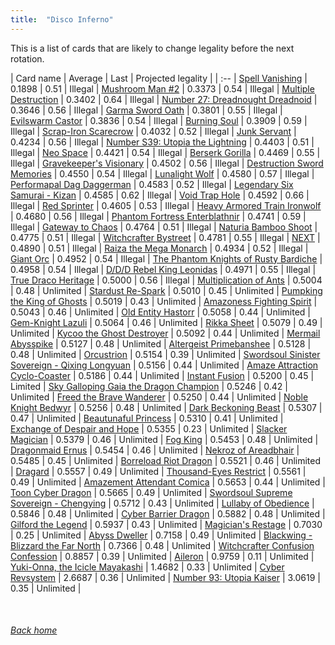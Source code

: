 ```yaml
---
title:  "Disco Inferno"
---
```


This is a list of cards that are likely to change legality before the next rotation.

| Card name | Average | Last | Projected legality |
| :-- |
[Spell Vanishing](https://db.ygoprodeck.com/card/?search=Spell%20Vanishing) | 0.1898 | 0.51 | Illegal |
[Mushroom Man #2](https://db.ygoprodeck.com/card/?search=Mushroom%20Man%20#2) | 0.3373 | 0.54 | Illegal |
[Multiple Destruction](https://db.ygoprodeck.com/card/?search=Multiple%20Destruction) | 0.3402 | 0.64 | Illegal |
[Number 27: Dreadnought Dreadnoid](https://db.ygoprodeck.com/card/?search=Number%2027:%20Dreadnought%20Dreadnoid) | 0.3646 | 0.56 | Illegal |
[Garma Sword Oath](https://db.ygoprodeck.com/card/?search=Garma%20Sword%20Oath) | 0.3801 | 0.55 | Illegal |
[Evilswarm Castor](https://db.ygoprodeck.com/card/?search=Evilswarm%20Castor) | 0.3836 | 0.54 | Illegal |
[Burning Soul](https://db.ygoprodeck.com/card/?search=Burning%20Soul) | 0.3909 | 0.59 | Illegal |
[Scrap-Iron Scarecrow](https://db.ygoprodeck.com/card/?search=Scrap-Iron%20Scarecrow) | 0.4032 | 0.52 | Illegal |
[Junk Servant](https://db.ygoprodeck.com/card/?search=Junk%20Servant) | 0.4234 | 0.56 | Illegal |
[Number S39: Utopia the Lightning](https://db.ygoprodeck.com/card/?search=Number%20S39:%20Utopia%20the%20Lightning) | 0.4403 | 0.51 | Illegal |
[Neo Space](https://db.ygoprodeck.com/card/?search=Neo%20Space) | 0.4421 | 0.54 | Illegal |
[Berserk Gorilla](https://db.ygoprodeck.com/card/?search=Berserk%20Gorilla) | 0.4469 | 0.55 | Illegal |
[Gravekeeper's Visionary](https://db.ygoprodeck.com/card/?search=Gravekeeper's%20Visionary) | 0.4502 | 0.56 | Illegal |
[Destruction Sword Memories](https://db.ygoprodeck.com/card/?search=Destruction%20Sword%20Memories) | 0.4550 | 0.54 | Illegal |
[Lunalight Wolf](https://db.ygoprodeck.com/card/?search=Lunalight%20Wolf) | 0.4580 | 0.57 | Illegal |
[Performapal Dag Daggerman](https://db.ygoprodeck.com/card/?search=Performapal%20Dag%20Daggerman) | 0.4583 | 0.52 | Illegal |
[Legendary Six Samurai - Kizan](https://db.ygoprodeck.com/card/?search=Legendary%20Six%20Samurai%20-%20Kizan) | 0.4585 | 0.62 | Illegal |
[Void Trap Hole](https://db.ygoprodeck.com/card/?search=Void%20Trap%20Hole) | 0.4592 | 0.66 | Illegal |
[Red Sprinter](https://db.ygoprodeck.com/card/?search=Red%20Sprinter) | 0.4605 | 0.53 | Illegal |
[Heavy Armored Train Ironwolf](https://db.ygoprodeck.com/card/?search=Heavy%20Armored%20Train%20Ironwolf) | 0.4680 | 0.56 | Illegal |
[Phantom Fortress Enterblathnir](https://db.ygoprodeck.com/card/?search=Phantom%20Fortress%20Enterblathnir) | 0.4741 | 0.59 | Illegal |
[Gateway to Chaos](https://db.ygoprodeck.com/card/?search=Gateway%20to%20Chaos) | 0.4764 | 0.51 | Illegal |
[Naturia Bamboo Shoot](https://db.ygoprodeck.com/card/?search=Naturia%20Bamboo%20Shoot) | 0.4775 | 0.51 | Illegal |
[Witchcrafter Bystreet](https://db.ygoprodeck.com/card/?search=Witchcrafter%20Bystreet) | 0.4781 | 0.55 | Illegal |
[NEXT](https://db.ygoprodeck.com/card/?search=NEXT) | 0.4890 | 0.51 | Illegal |
[Raiza the Mega Monarch](https://db.ygoprodeck.com/card/?search=Raiza%20the%20Mega%20Monarch) | 0.4934 | 0.52 | Illegal |
[Giant Orc](https://db.ygoprodeck.com/card/?search=Giant%20Orc) | 0.4952 | 0.54 | Illegal |
[The Phantom Knights of Rusty Bardiche](https://db.ygoprodeck.com/card/?search=The%20Phantom%20Knights%20of%20Rusty%20Bardiche) | 0.4958 | 0.54 | Illegal |
[D/D/D Rebel King Leonidas](https://db.ygoprodeck.com/card/?search=D/D/D%20Rebel%20King%20Leonidas) | 0.4971 | 0.55 | Illegal |
[True Draco Heritage](https://db.ygoprodeck.com/card/?search=True%20Draco%20Heritage) | 0.5000 | 0.56 | Illegal |
[Multiplication of Ants](https://db.ygoprodeck.com/card/?search=Multiplication%20of%20Ants) | 0.5004 | 0.48 | Unlimited |
[Stardust Re-Spark](https://db.ygoprodeck.com/card/?search=Stardust%20Re-Spark) | 0.5010 | 0.45 | Unlimited |
[Pumpking the King of Ghosts](https://db.ygoprodeck.com/card/?search=Pumpking%20the%20King%20of%20Ghosts) | 0.5019 | 0.43 | Unlimited |
[Amazoness Fighting Spirit](https://db.ygoprodeck.com/card/?search=Amazoness%20Fighting%20Spirit) | 0.5043 | 0.46 | Unlimited |
[Old Entity Hastorr](https://db.ygoprodeck.com/card/?search=Old%20Entity%20Hastorr) | 0.5058 | 0.44 | Unlimited |
[Gem-Knight Lazuli](https://db.ygoprodeck.com/card/?search=Gem-Knight%20Lazuli) | 0.5064 | 0.46 | Unlimited |
[Rikka Sheet](https://db.ygoprodeck.com/card/?search=Rikka%20Sheet) | 0.5079 | 0.49 | Unlimited |
[Kycoo the Ghost Destroyer](https://db.ygoprodeck.com/card/?search=Kycoo%20the%20Ghost%20Destroyer) | 0.5092 | 0.44 | Unlimited |
[Mermail Abysspike](https://db.ygoprodeck.com/card/?search=Mermail%20Abysspike) | 0.5127 | 0.48 | Unlimited |
[Altergeist Primebanshee](https://db.ygoprodeck.com/card/?search=Altergeist%20Primebanshee) | 0.5128 | 0.48 | Unlimited |
[Orcustrion](https://db.ygoprodeck.com/card/?search=Orcustrion) | 0.5154 | 0.39 | Unlimited |
[Swordsoul Sinister Sovereign - Qixing Longyuan](https://db.ygoprodeck.com/card/?search=Swordsoul%20Sinister%20Sovereign%20-%20Qixing%20Longyuan) | 0.5156 | 0.44 | Unlimited |
[Amaze Attraction Cyclo-Coaster](https://db.ygoprodeck.com/card/?search=Amaze%20Attraction%20Cyclo-Coaster) | 0.5186 | 0.44 | Unlimited |
[Instant Fusion](https://db.ygoprodeck.com/card/?search=Instant%20Fusion) | 0.5200 | 0.45 | Limited |
[Sky Galloping Gaia the Dragon Champion](https://db.ygoprodeck.com/card/?search=Sky%20Galloping%20Gaia%20the%20Dragon%20Champion) | 0.5246 | 0.42 | Unlimited |
[Freed the Brave Wanderer](https://db.ygoprodeck.com/card/?search=Freed%20the%20Brave%20Wanderer) | 0.5250 | 0.44 | Unlimited |
[Noble Knight Bedwyr](https://db.ygoprodeck.com/card/?search=Noble%20Knight%20Bedwyr) | 0.5256 | 0.48 | Unlimited |
[Dark Beckoning Beast](https://db.ygoprodeck.com/card/?search=Dark%20Beckoning%20Beast) | 0.5307 | 0.47 | Unlimited |
[Beautunaful Princess](https://db.ygoprodeck.com/card/?search=Beautunaful%20Princess) | 0.5310 | 0.41 | Unlimited |
[Exchange of Despair and Hope](https://db.ygoprodeck.com/card/?search=Exchange%20of%20Despair%20and%20Hope) | 0.5355 | 0.23 | Unlimited |
[Slacker Magician](https://db.ygoprodeck.com/card/?search=Slacker%20Magician) | 0.5379 | 0.46 | Unlimited |
[Fog King](https://db.ygoprodeck.com/card/?search=Fog%20King) | 0.5453 | 0.48 | Unlimited |
[Dragonmaid Ernus](https://db.ygoprodeck.com/card/?search=Dragonmaid%20Ernus) | 0.5454 | 0.46 | Unlimited |
[Nekroz of Areadbhair](https://db.ygoprodeck.com/card/?search=Nekroz%20of%20Areadbhair) | 0.5485 | 0.45 | Unlimited |
[Borreload Riot Dragon](https://db.ygoprodeck.com/card/?search=Borreload%20Riot%20Dragon) | 0.5521 | 0.46 | Unlimited |
[Dragard](https://db.ygoprodeck.com/card/?search=Dragard) | 0.5557 | 0.49 | Unlimited |
[Thousand-Eyes Restrict](https://db.ygoprodeck.com/card/?search=Thousand-Eyes%20Restrict) | 0.5561 | 0.49 | Unlimited |
[Amazement Attendant Comica](https://db.ygoprodeck.com/card/?search=Amazement%20Attendant%20Comica) | 0.5653 | 0.44 | Unlimited |
[Toon Cyber Dragon](https://db.ygoprodeck.com/card/?search=Toon%20Cyber%20Dragon) | 0.5665 | 0.49 | Unlimited |
[Swordsoul Supreme Sovereign - Chengying](https://db.ygoprodeck.com/card/?search=Swordsoul%20Supreme%20Sovereign%20-%20Chengying) | 0.5712 | 0.43 | Unlimited |
[Lullaby of Obedience](https://db.ygoprodeck.com/card/?search=Lullaby%20of%20Obedience) | 0.5846 | 0.48 | Unlimited |
[Cyber Barrier Dragon](https://db.ygoprodeck.com/card/?search=Cyber%20Barrier%20Dragon) | 0.5882 | 0.48 | Unlimited |
[Gilford the Legend](https://db.ygoprodeck.com/card/?search=Gilford%20the%20Legend) | 0.5937 | 0.43 | Unlimited |
[Magician's Restage](https://db.ygoprodeck.com/card/?search=Magician's%20Restage) | 0.7030 | 0.25 | Unlimited |
[Abyss Dweller](https://db.ygoprodeck.com/card/?search=Abyss%20Dweller) | 0.7158 | 0.49 | Unlimited |
[Blackwing - Blizzard the Far North](https://db.ygoprodeck.com/card/?search=Blackwing%20-%20Blizzard%20the%20Far%20North) | 0.7366 | 0.48 | Unlimited |
[Witchcrafter Confusion Confession](https://db.ygoprodeck.com/card/?search=Witchcrafter%20Confusion%20Confession) | 0.8857 | 0.39 | Unlimited |
[Aileron](https://db.ygoprodeck.com/card/?search=Aileron) | 0.9759 | 0.11 | Unlimited |
[Yuki-Onna, the Icicle Mayakashi](https://db.ygoprodeck.com/card/?search=Yuki-Onna,%20the%20Icicle%20Mayakashi) | 1.4682 | 0.33 | Unlimited |
[Cyber Revsystem](https://db.ygoprodeck.com/card/?search=Cyber%20Revsystem) | 2.6687 | 0.36 | Unlimited |
[Number 93: Utopia Kaiser](https://db.ygoprodeck.com/card/?search=Number%2093:%20Utopia%20Kaiser) | 3.0619 | 0.35 | Unlimited |

<br>

###### [Back home](index)